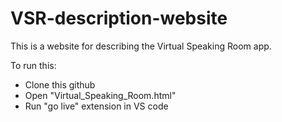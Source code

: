 # VSR-description-website
This is a website for describing the Virtual Speaking Room app.

To run this: 
- Clone this github
- Open "Virtual_Speaking_Room.html"
- Run "go live" extension in VS code
